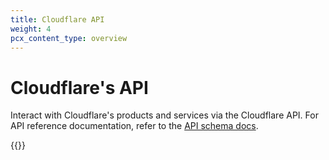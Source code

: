 ```yaml
---
title: Cloudflare API
weight: 4
pcx_content_type: overview
---
```


# Cloudflare's API
Interact with Cloudflare's products and services via the Cloudflare API. For API reference documentation, refer to the [API schema docs](https://api.cloudflare.com).

{{<render file="_api-using-api.md">}}